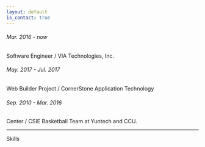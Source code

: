 ```yaml
---
layout: default
is_contact: true
---
```

###### Mar. 2016 - now
Software Engineer / VIA Technologies, Inc.

###### May. 2017 - Jul. 2017
Web Builder Project / CornerStone Application Technology 

###### Sep. 2010 - Mar. 2016
Center / CSIE Basketball Team at Yuntech and CCU.

---

Skills


